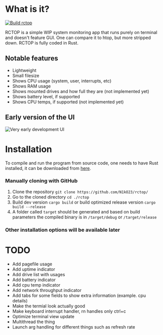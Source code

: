 # What is it?
[![Build rctop](https://github.com/N1kO23/rctop/actions/workflows/rust.yml/badge.svg)](https://github.com/N1kO23/rctop/actions/workflows/rust.yml)

RCTOP is a simple WIP system monitoring app that runs purely on terminal and doesn't feature GUI. One can compare it to htop, but more stripped down. RCTOP is fully coded in Rust.

## Notable features

- Lightweight
- Small filesize
- Shows CPU usage (system, user, interrupts, etc)
- Shows RAM usage
- Shows mounted drives and how full they are (not implemented yet)
- Shows battery level, if supported
- Shows CPU temps, if supported (not implemented yet)

## Early version of the UI
 ![Very early development UI](https://cdn.discordapp.com/attachments/881632596298170399/907643426873430057/unknown.png)

# Installation

To compile and run the program from source code, one needs to have Rust installed, it can be downloaded from [here](https://www.rust-lang.org/tools/install "Link to rust installer download page").

### Manually cloning with GitHub

1. Clone the repository `git clone https://github.com/N1kO23/rctop/`
2. Go to the cloned directory `cd ./rctop`
3. Build dev version `cargo build` or build optimized release version `cargo build --release`
4. A folder called `target` should be generated and based on build parameters the compiled binary is in `/target/debug` or `/target/release`

### Other installation options will be available later

# TODO

- Add pagefile usage
- Add uptime indicator
- Add drive list with usages
- Add battery indicator
- Add cpu temp indicator
- Add network throughput indicator
- Add tabs for some fields to show extra information (example. cpu details)
- Make the termial look actually good
- Make keyboard interrupt handler, rn handles only ctrl+c
- Optimize terminal view update
- Multithread the thing
- Launch arg handling for different things such as refresh rate
